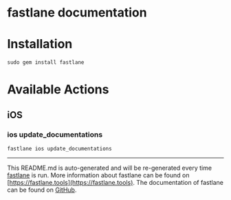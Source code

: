 fastlane documentation
================
# Installation
```
sudo gem install fastlane
```
# Available Actions
## iOS
### ios update_documentations
```
fastlane ios update_documentations
```


----

This README.md is auto-generated and will be re-generated every time [fastlane](https://fastlane.tools) is run.
More information about fastlane can be found on [https://fastlane.tools](https://fastlane.tools).
The documentation of fastlane can be found on [GitHub](https://github.com/fastlane/fastlane/tree/master/fastlane).
